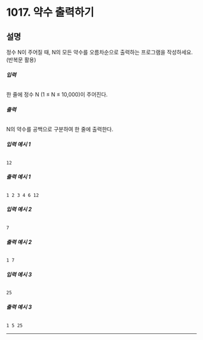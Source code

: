# 1017. 약수 출력하기

## **설명**  
정수 N이 주어질 때, N의 모든 약수를 오름차순으로 출력하는 프로그램을 작성하세요.  
(반복문 활용)

###### **입력**  
한 줄에 정수 N (1 ≤ N ≤ 10,000)이 주어진다.

###### **출력**  
N의 약수를 공백으로 구분하여 한 줄에 출력한다.

###### **입력 예시 1**
    12

###### **출력 예시 1**
    1 2 3 4 6 12

###### **입력 예시 2**
    7

###### **출력 예시 2**
    1 7

###### **입력 예시 3**
    25

###### **출력 예시 3**
    1 5 25

---